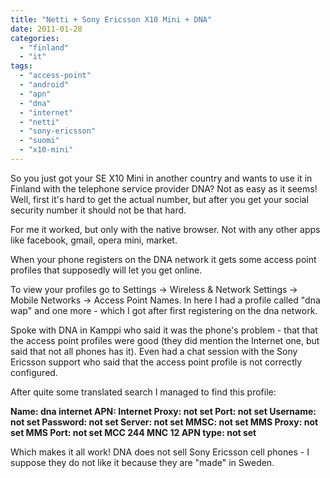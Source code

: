 ```yaml
---
title: "Netti + Sony Ericsson X10 Mini + DNA"
date: 2011-01-28
categories: 
  - "finland"
  - "it"
tags: 
  - "access-point"
  - "android"
  - "apn"
  - "dna"
  - "internet"
  - "netti"
  - "sony-ericsson"
  - "suomi"
  - "x10-mini"
---
```


So you just got your SE X10 Mini in another country and wants to use it in Finland with the telephone service provider DNA? Not as easy as it seems! Well, first it's hard to get the actual number, but after you get your social security number it should not be that hard.

For me it worked, but only with the native browser. Not with any other apps like facebook, gmail, opera mini, market.

When your phone registers on the DNA network it gets some access point profiles that supposedly will let you get online.

To view your profiles go to Settings -> Wireless & Network Settings -> Mobile Networks -> Access Point Names. In here I had a profile called "dna wap" and one more - which I got after first registering on the dna network.

Spoke with DNA in Kamppi who said it was the phone's problem - that that the access point profiles were good (they did mention the Internet one, but said that not all phones has it). Even had a chat session with the Sony Ericsson support who said that the access point profile is not correctly configured.

After quite some translated search I managed to find this profile:

**Name: dna internet APN: Internet Proxy: not set Port: not set Username: not set Password: not set Server: not set MMSC: not set MMS Proxy: not set MMS Port: not set MCC 244 MNC 12 APN type: not set**

Which makes it all work! DNA does not sell Sony Ericsson cell phones - I suppose they do not like it because they are "made" in Sweden.
